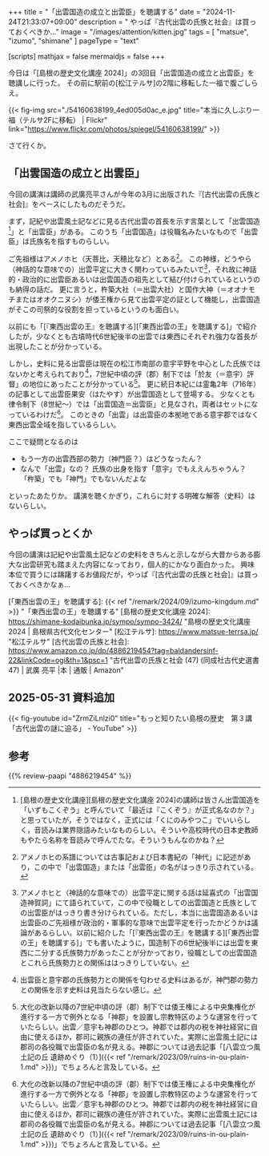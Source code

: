 +++
title = "「出雲国造の成立と出雲臣」を聴講する"
date =  "2024-11-24T21:33:07+09:00"
description = " やっぱ『古代出雲の氏族と社会』は買っておくべきか…"
image = "/images/attention/kitten.jpg"
tags = [ "matsue", "izumo", "shimane" ]
pageType = "text"

[scripts]
  mathjax = false
  mermaidjs = false
+++

今日は「[島根の歴史文化講座 2024]」の3回目「出雲国造の成立と出雲臣」を聴講しに行った。
その前に駅前の[松江テルサ]の2階に移転した一福で腹ごしらえ。

{{< fig-img src="./54160638199_4ed005d0ac_e.jpg" title="本当に久しぶり一福（テルサ2Fに移転） | Flickr" link="https://www.flickr.com/photos/spiegel/54160638199/" >}}

さて行くか。

## 「出雲国造の成立と出雲臣」

今回の講演は講師の武廣亮平さんが今年の3月に出版された『[古代出雲の氏族と社会]』をベースにしたものだそうだ。

まず，記紀や出雲風土記などに見る古代出雲の首長を示す言葉として「出雲国造[^i1a]」と「出雲臣」がある。
このうち「出雲国造」は役職名みたいなもので「出雲臣」は氏族名を指すものらしい。

[^i1a]: [島根の歴史文化講座][島根の歴史文化講座 2024]の講師は皆さん出雲国造を「いずもこくぞう」と呼んでいて「最近は『こくぞう』が正式名なのか？」と思っていたが，そうではなく，正式には「くにのみやつこ」でいいらしく，音読みは業界隠語みたいなものらしい。そういや高校時代の日本史教師もやたら名称を音読みで呼んでたな。そういうもんなのかね？

ご先祖様はアメノホヒ（天菩比，天穂比など）とある[^i1b]。
この神様，どうやら（神話的な意味での）出雲平定に大きく関わっているみたいで[^i1c]，それ故に神話的・政治的に出雲臣あるいは出雲国造の祖先として結び付けられているというのも納得の話だ。
更に言うと，杵築大社（＝出雲大社）と国作大神（＝オオナモチまたはオオクニヌシ）が倭王権から見て出雲平定の証として機能し，出雲国造がそこの司祭的な役割を担っているというのも面白い。

[^i1b]: アメノホヒの系譜については古事記および日本書紀の「神代」に記述があり，この中で「出雲国造」または「出雲臣」の名がはっきり示されている。
[^i1c]: アメノホヒと（神話的な意味での）出雲平定に関する話は延喜式の「出雲国造神賀詞」にて語られていて，この中で役職としての出雲国造と氏族としての出雲臣がはっきり書き分けられている。ただし，本当に出雲国造あるいは出雲臣のご先祖様が政治的・軍事的な意味で出雲平定を行ったかどうかは議論があるらしい。以前に紹介した「[『東西出雲の王』を聴講する][「東西出雲の王」を聴講する]」でも書いたように，国造制下の6世紀後半には出雲を東西に二分する氏族勢力があったことが分かっており，役職としての出雲国造とこれら氏族勢力との関係ははっきりしていない。

以前にも「[『東西出雲の王』を聴講する][「東西出雲の王」を聴講する]」で紹介したが，少なくとも古墳時代6世紀後半の出雲では東西にそれぞれ強力な首長が出現したことが分かっている。

しかし，史料に見る出雲臣は現在の松江市南部の意宇平野を中心とした氏族ではないかと考えられており[^i3]，7世紀中頃の評（郡）制下では「於友（＝意宇）評督」の地位にあったことが分かっている[^i2]。
更に続日本紀には霊亀2年（716年）の記事として出雲臣果安（はたやす）が出雲国造として登場する。
少なくとも律令制下（8世紀〜）では「出雲国造＝出雲臣」と見なされ，両者はセットになっているわけだ[^i2]。
このときの「出雲」は出雲臣の本拠地である意宇郡ではなく東西出雲全域を指しているらしい。

[^i2]: 大化の改新以降の7世紀中頃の評（郡）制下では倭王権による中央集権化が進行する一方で例外となる「神郡」を設置し宗教特区のような運営を行っていたらしい。出雲／意宇も神郡のひとつ。神郡では郡内の税を神社経営に自由に使えるほか，郡司に親族の連任が許されていた。実際に出雲風土記には郡司の各役職で出雲臣の名が見える。神郡については過去記事「[八雲立つ風土記の丘 遺跡めぐり（1）]({{< ref "/remark/2023/09/ruins-in-ou-plain-1.md" >}})」でちょろんと言及している。
[^i3]: 出雲臣と意宇郡の氏族勢力との関係を匂わせる史料はあるが，神門郡の勢力との関係を示す史料は見当たらない感じ。

ここで疑問となるのは

- もう一方の出雲西部の勢力（神門臣？）はどうなったん？
- なんで「出雲」なの？ 氏族の出身を指す「意宇」でもええんちゃうん？ 「杵築」でも「神門」でもないんだよな

といったあたりか。
講演を聴くかぎり，これらに対する明確な解答（史料）はないらしい。

## やっぱ買っとくか

今回の講演は記紀や出雲風土記などの史料をきちんと示しながら大昔からある膨大な出雲研究も踏まえた内容になっており，個人的にかなり面白かった。
興味本位で買うには躊躇するお値段だが，やっぱ『[古代出雲の氏族と社会]』は買っておくべきかなぁ...

[「東西出雲の王」を聴講する]: {{< ref "/remark/2024/09/izumo-kingdum.md" >}} "「東西出雲の王」を聴講する"
[島根の歴史文化講座 2024]: https://shimane-kodaibunka.jp/sympo/sympo-3424/ "島根の歴史文化講座　2024 | 島根県古代文化センター"
[松江テルサ]: https://www.matsue-terrsa.jp/ "松江テルサ"
[古代出雲の氏族と社会]: https://www.amazon.co.jp/dp/4886219454?tag=baldandersinf-22&linkCode=ogi&th=1&psc=1 "古代出雲の氏族と社会 (47) (同成社古代史選書 47) | 武廣 亮平 |本 | 通販 | Amazon"

## 2025-05-31 資料追加

{{< fig-youtube id="ZrmZiLnlzi0" title="もっと知りたい島根の歴史　第３講「古代出雲の謎に迫る」 - YouTube" >}}

## 参考

{{% review-paapi "4886219454" %}} <!-- 古代出雲の氏族と社会 -->
